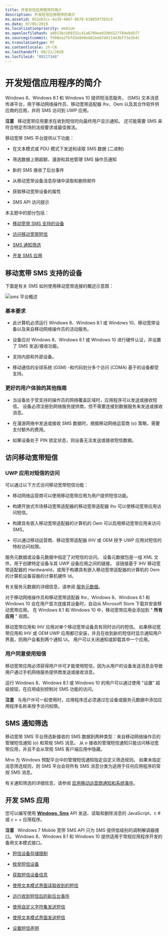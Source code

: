 ```yaml
---
title: 开发短信应用程序的简介
description: 开发短信应用程序的简介
ms.assetid: 052eb3cc-4a39-4667-8678-b18650f3b5c9
ms.date: 07/05/2019
ms.localizationpriority: medium
ms.openlocfilehash: ad013bcb89331c41a6709ee0290d127784e8d5f7
ms.sourcegitcommit: f500ea2fbfd3e849eb82ee67d011443bff3e2b4c
ms.translationtype: MT
ms.contentlocale: zh-CN
ms.lasthandoff: 08/31/2020
ms.locfileid: "89217348"
---
```

# <a name="introduction-to-developing-sms-apps"></a>开发短信应用程序的简介


Windows 8、Windows 8.1 和 Windows 10 提供短消息服务， (SMS) 文本消息传递平台，用于移动网络操作员、移动宽带适配器 Ihv、Oem 以及其合作软件供应商的应用，并将 SMS 访问到 UWP 应用。

**注意**   移动宽带应用要求在收到短信时向最终用户显示通知。 还可能需要 SMS 来符合特定市场的法规要求或最佳做法。

 

移动宽带 SMS 平台提供以下功能：

-   在文本模式或 PDU 模式下发送和读取 SMS 数据 (二进制) 

-   筛选数据上限超额、漫游和其他管理 SMS 操作员通知

-   新的 SMS 接收了后台事件

-   从移动宽带设备消息存储中读取和删除邮件

-   获取移动宽带设备的属性

-   SMS API 访问提示

本主题中的部分包括：

-   [移动宽带 SMS 支持的设备](#supporteddevices)

-   [访问移动宽带短信](#smsaccess)

-   [SMS 通知筛选](#filtering)

-   [开发 SMS 应用](#developsmsapp)

## <a name="span-idsupporteddevicesspanspan-idsupporteddevicesspanspan-idsupporteddevicesspanmobile-broadband-sms-supported-devices"></a><span id="SupportedDevices"></span><span id="supporteddevices"></span><span id="SUPPORTEDDEVICES"></span>移动宽带 SMS 支持的设备


下面是有关 SMS 如何使用移动宽带连接的概述示意图：

![sms 平台概述](images/fig1-mb-sms-platformoverview.jpg)

### <a name="span-idbasreqspanspan-idbasreqspanbasic-requirements"></a><span id="basreq"></span><span id="BASREQ"></span>基本要求

-   此计算机必须运行 Windows 8、Windows 8.1 或 Windows 10、移动宽带设备以及来自移动网络操作员的活动服务。

-   设备应对 Windows 8、Windows 8.1 或 Windows 10 进行硬件认证，并设置了 SMS 发送/接收功能。

-   支持内部和外部设备。

-   移动通信的全球系统 (GSM) -和代码划分多个访问 (CDMA) 基于的设备都受支持。

### <a name="span-idadditional_guidance_for_a_better_user_experiencespanspan-idadditional_guidance_for_a_better_user_experiencespanspan-idadditional_guidance_for_a_better_user_experiencespanadditional-guidance-for-a-better-user-experience"></a><span id="Additional_guidance_for_a_better_user_experience"></span><span id="additional_guidance_for_a_better_user_experience"></span><span id="ADDITIONAL_GUIDANCE_FOR_A_BETTER_USER_EXPERIENCE"></span>更好的用户体验的其他指南

-   当设备处于受支持的操作员的网络覆盖区域时，应用程序可以发送或接收短信。 设备必须注册到网络服务提供商，但不需要连接到数据服务来发送或接收消息。

-   在漫游网络中发送或接收 SMS 数据时，根据移动网络运营商 (o) 策略，需要支付额外的费用。

-   如果设备处于 PIN 锁定状态，则设备无法发送或接收短信数据。

## <a name="span-idsmsaccessspanspan-idsmsaccessspanspan-idsmsaccessspanaccess-to-mobile-broadband-sms"></a><span id="SMSAccess"></span><span id="smsaccess"></span><span id="SMSACCESS"></span>访问移动宽带短信


### <a name="span-idstorespanspan-idstorespanuwp-app-access-to-sms"></a><span id="store"></span><span id="STORE"></span>UWP 应用对短信的访问

可以通过以下方式访问移动宽带短信功能：

-   移动网络运营商可以使用移动宽带应用为用户提供短信功能。

-   构建开放式市场移动宽带适配器的移动宽带适配器 Ihv 可以使移动宽带应用访问短信。

-   构建具有嵌入移动宽带适配器的计算机的 Oem 可以启用移动宽带应用来访问 SMS。

-   可以通过移动运营商、移动宽带适配器 IHV 或 OEM 授予 UWP 应用对短信的特权访问权限。

服务元数据或设备元数据中指定了对短信的访问。 设备元数据包是一组 XML 文件，用于创建特定设备与其 UWP 设备应用之间的链接。 该链接基于 IHV 移动宽带适配器的 HardwareId，或用于构建具有嵌入移动宽带适配器的计算机的 Oem 的计算机设备容器的计算机硬件 Id。

有关服务元数据的详细信息，请参阅 [服务元数据](service-metadata.md)。

对于移动网络操作员和移动宽带适配器 Ihv，Windows 8、Windows 8.1 和 Windows 10 会在用户首次连接其设备时，自动从 Microsoft Store 下载并安装移动宽带应用。 在 Windows 8.1 和 Windows 10 中，移动宽带应用会添加到 " **所有应用** " 视图。

移动宽带应用和 IHV 应用对单个移动宽带设备具有同时访问的短信。 如果移动宽带应用和 IHV 或 OEM UWP 应用都已安装，并且在收到新的短信时显示通知用户界面，则用户会看到两个通知 Ui。 用户可以关闭通知或卸载其中一个应用。

### <a name="span-iduserspanspan-iduserspanuser-consent-to-sms-access"></a><span id="user"></span><span id="USER"></span>用户同意使用短信

移动宽带应用必须获得用户许可才能使用短信，因为从用户的设备发送消息会导致用户通过手机网络服务提供商发送或接收消息。

运行 Windows 8、Windows 8.1 或 Windows 10 的用户可以通过使用 "设置" 超级按钮，在应用级别控制对 SMS 功能的访问。

**注意**   与用户许可一起使用时，应用程序还必须通过在设备或服务元数据中添加应用程序名称来授予访问权限。

 

## <a name="span-idfilteringspanspan-idfilteringspanspan-idfilteringspansms-notifications-filtering"></a><span id="Filtering"></span><span id="filtering"></span><span id="FILTERING"></span>SMS 通知筛选


移动宽带 SMS 平台筛选新接收的 SMS 数据到两种类型：来自移动网络操作员的管理短信通知 (o) 和常规 SMS 消息。 从 o 接收的管理短信通知只能访问移动宽带应用，并且不会从常规 SMS 客户端应用中隐藏。

Mno 为 Windows 预配平台中的管理短信通知指定自定义筛选规则。 如果未指定消息筛选规则，则 SMS 平台会将所有 SMS 消息分类为适用于任何应用程序的常规 SMS 消息。

有关通知筛选的详细信息，请参阅 [启用移动运营商通知和系统事件](enabling-mobile-operator-notifications-and-system-events.md)。

## <a name="span-iddevelopsmsappspanspan-iddevelopsmsappspanspan-iddevelopsmsappspandeveloping-your-sms-app"></a><span id="DevelopSMSApp"></span><span id="developsmsapp"></span><span id="DEVELOPSMSAPP"></span>开发 SMS 应用


您可以编写使用 [**Windows. Sms**](/uwp/api/Windows.Devices.Sms) API 发送、读取和删除消息的 JavaScript、c # 或 c + + 应用程序。

**注意**   Windows 7 Mobile 宽带 SMS API 只为 SMS 提供低级别的调制解调器接口。 Windows 8、Windows 8.1 和 Windows 10 提供适用于常规应用程序开发的备用文本模式接口。

 

-   [短信设备存储限制](sms-device-storage-limits.md)

-   [枚举短信设备](enumerate-sms-devices.md)

-   [获取短信设备信息](get-sms-device-information.md)

-   [使用文本模式界面读取收到的短信](read-received-sms-by-using-the-text-mode-interface.md)

-   [运行收到短信后的新后台事件](run-new-sms-received-background-events.md)

-   [使用自定义字符集发送短信](send-sms-by-using-custom-character-sets.md)

-   [使用文本模式界面发送短信](send-sms-by-using-the-text-mode-interface.md)

-   [设置短信声明](set-sms-declarations.md)

 


